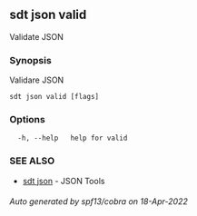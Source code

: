## sdt json valid

Validate JSON

### Synopsis

Validare JSON

```
sdt json valid [flags]
```

### Options

```
  -h, --help   help for valid
```

### SEE ALSO

* [sdt json](sdt_json.md)	 - JSON Tools

###### Auto generated by spf13/cobra on 18-Apr-2022

